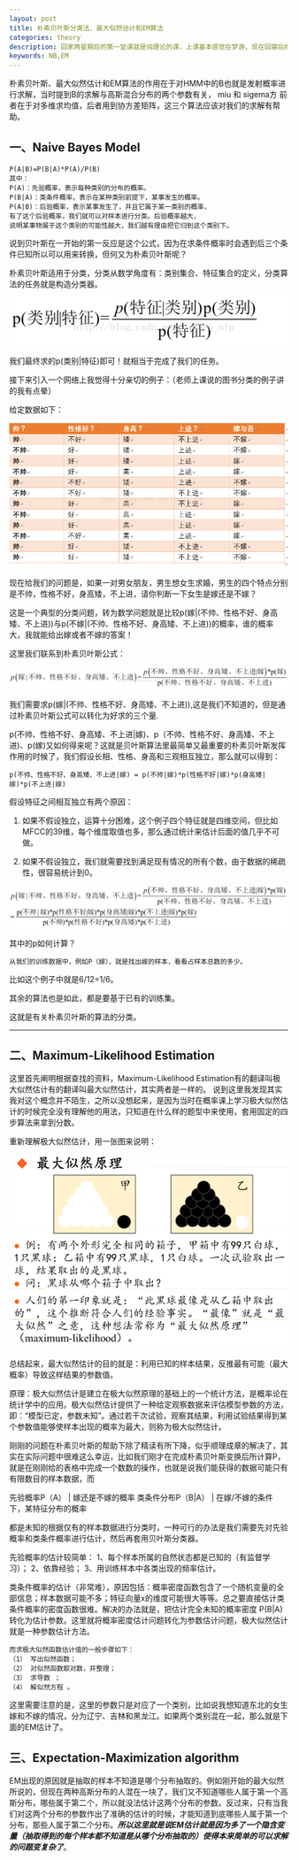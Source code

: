 ```yaml
---
layout: post
title: 朴素贝叶斯分类法、最大似然估计和EM算法
categories: theory
description: 回家两星期后的第一堂课就是纯理论的课，上课基本感觉在梦游，现在回寝后终于有自己的时间用来自己看一看。
keywords: NB,EM
---
```


朴素贝叶斯、最大似然估计和EM算法的作用在于对HMM中的B也就是发射概率进行求解，当时提到B的求解与高斯混合分布的两个参数有关， miu 和 sigema方 前者在于对多维求均值，后者用到协方差矩阵，这三个算法应该对我们的求解有帮助。

## 一、Naive Bayes Model

	P(A|B)=P(B|A)*P(A)/P(B) 
	其中：
	P(A)：先验概率，表示每种类别的分布的概率。
	P(B|A)：类条件概率，表示在某种类别前提下，某事发生的概率。
	P(A|B)：后验概率，表示某事发生了，并且它属于某一类别的概率，
	有了这个后验概率，我们就可以对样本进行分类。后验概率越大，
	说明某事物属于这个类别的可能性越大，我们越有理由把它归到这个类别下。

说到贝叶斯在一开始的第一反应是这个公式，因为在求条件概率时会遇到后三个条件已知所以可以用来转换，但何又为朴素贝叶斯呢？

朴素贝叶斯适用于分类，分类从数学角度有：类别集合、特征集合的定义，分类算法的任务就是构造分类器。

![by](/images/blog/by.png)

我们最终求的p(类别&#124;特征)即可！就相当于完成了我们的任务。

接下来引入一个网络上我觉得十分亲切的例子：（老师上课说的图书分类的例子讲的我有点晕）

给定数据如下：

![bydata](/images/blog/bydata.png)

现在给我们的问题是，如果一对男女朋友，男生想女生求婚，男生的四个特点分别是不帅，性格不好，身高矮，不上进，请你判断一下女生是嫁还是不嫁？
 
这是一个典型的分类问题，转为数学问题就是比较p(嫁&#124;(不帅、性格不好、身高矮、不上进))与p(不嫁&#124;(不帅、性格不好、身高矮、不上进))的概率，谁的概率大，我就能给出嫁或者不嫁的答案！

这里我们联系到朴素贝叶斯公式：

![bygs](/images/blog/bygs.png)

我们需要求p(嫁&#124;(不帅、性格不好、身高矮、不上进)),这是我们不知道的，但是通过朴素贝叶斯公式可以转化为好求的三个量.
 
p(不帅、性格不好、身高矮、不上进&#124;嫁)、p（不帅、性格不好、身高矮、不上进)、p(嫁)又如何得来呢？这就是贝叶斯算法里最简单又最重要的朴素贝叶斯发挥作用的时候了，我们假设长相、性格、身高和三观相互独立，那么就可以得到：

	p(不帅、性格不好、身高矮、不上进|嫁) = p(不帅|嫁)*p(性格不好|嫁)*p(身高矮|嫁)*p(不上进|嫁)

假设特征之间相互独立有两个原因：

1. 如果不假设独立，运算十分困难，这个例子四个特征就是四维空间，但比如MFCC的39维，每个维度取值也多，那么通过统计来估计后面的值几乎不可做。

2. 如果不假设独立，我们就需要找到满足现有情况的所有个数，由于数据的稀疏性，很容易统计到0。

![tjgldlx](/images/blog/tjgldlx.png)

其中的p如何计算？

	从我们的训练数据中，例如P（嫁），就是找出嫁的样本，看看占样本总数的多少。

比如这个例子中就是6/12=1/6。

其余的算法也是如此，都是要基于已有的训练集。

这就是有关朴素贝叶斯的算法的分类。

---

## 二、Maximum-Likelihood Estimation

这里首先阐明根据查找的资料，Maximum-Likelihood Estimation有的翻译叫极大似然估计有的翻译叫最大似然估计，其实两者是一样的。
说到这里我发现其实我对这个概念并不陌生，之所以没想起来，是因为当时在概率课上学习极大似然估计的时候完全没有理解他的用法，只知道在什么样的题型中来使用，套用固定的四步算法来拿到分数。

重新理解极大似然估计，用一张图来说明：

![MLE](/images/blog/MLE.png)

 总结起来，最大似然估计的目的就是：利用已知的样本结果，反推最有可能（最大概率）导致这样结果的参数值。

 原理：极大似然估计是建立在极大似然原理的基础上的一个统计方法，是概率论在统计学中的应用。极大似然估计提供了一种给定观察数据来评估模型参数的方法，即：“模型已定，参数未知”。通过若干次试验，观察其结果，利用试验结果得到某个参数值能够使样本出现的概率为最大，则称为极大似然估计。

刚刚的问题在朴素贝叶斯的帮助下除了精读有所下降，似乎顺理成章的解决了，其实在实际问题中很难这么幸运，比如我们刚才在完成朴素贝叶斯变换后所计算P，就是在刚刚给的表格中完成一个数数的操作，也就是说我们能获得的数据可能只有有限数目的样本数据，而

先验概率P（A）     &#124; 嫁还是不嫁的概率 
类条件分布P（B|A） &#124; 在嫁/不嫁的条件下，某特征分布的概率

都是未知的根据仅有的样本数据进行分类时，一种可行的办法是我们需要先对先验概率和类条件概率进行估计，然后再套用贝叶斯分类器。

先验概率的估计较简单：
1、每个样本所属的自然状态都是已知的（有监督学习）；
2、依靠经验；
3、用训练样本中各类出现的频率估计。

类条件概率的估计（非常难），原因包括：概率密度函数包含了一个随机变量的全部信息；样本数据可能不多；特征向量x的维度可能很大等等。总之要直接估计类条件概率的密度函数很难。解决的办法就是，把估计完全未知的概率密度 P(B|A) 转化为估计参数。这里就将概率密度估计问题转化为参数估计问题，极大似然估计就是一种参数估计方法。

	而求极大似然函数估计值的一般步骤如下：
	（1） 写出似然函数；
	（2） 对似然函数取对数，并整理；
	（3） 求导数 ；
	（4） 解似然方程 。

这里需要注意的是，这里的参数只是对应了一个类别，比如说我想知道东北的女生嫁和不嫁的情况，分为辽宁、吉林和黑龙江。如果两个类别混在一起，那么就是下面的EM估计了。 

## 三、Expectation-Maximization algorithm

EM出现的原因就是抽取的样本不知道是哪个分布抽取的。例如刚开始的最大似然所说的，但现在两种高斯分布的人混在一块了，我们又不知道哪些人属于第一个高斯分布，哪些属于第二个，所以就没法估计这两个分布的参数。反过来，只有当我们对这两个分布的参数作出了准确的估计的时候，才能知道到底哪些人属于第一个分布，那些人属于第二个分布。***所以这里就是说EM估计就是因为多了一个隐含变量（抽取得到的每个样本都不知道是从哪个分布抽取的）使得本来简单的可以求解的问题变复杂了***。